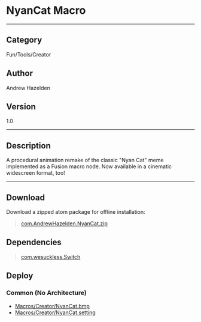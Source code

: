 # NyanCat Macro
___

## Category
Fun/Tools/Creator

## Author
Andrew Hazelden

## Version
1.0

___

## Description
<p>A procedural animation remake of the classic "Nyan Cat" meme implemented as a Fusion macro node. Now available in a cinematic widescreen format, too!</p>

___

## Download

Download a zipped atom package for offline installation:
> [com.AndrewHazelden.NyanCat.zip](https://gitlab.com/WeSuckLess/Reactor/-/archive/master/Reactor-master.zip?path=Atoms/com.AndrewHazelden.NyanCat)  

## Dependencies

> [com.wesuckless.Switch](com.wesuckless.Switch.md)  
## Deploy

### Common (No Architecture)

<ul>
<li><a href="https://gitlab.com/WeSuckLess/Reactor/-/blob/master/Atoms/com.AndrewHazelden.NyanCat/Macros/Creator/NyanCat.bmp?ref_type=heads">Macros/Creator/NyanCat.bmp</a></li>
<li><a href="https://gitlab.com/WeSuckLess/Reactor/-/blob/master/Atoms/com.AndrewHazelden.NyanCat/Macros/Creator/NyanCat.setting?ref_type=heads">Macros/Creator/NyanCat.setting</a></li>
</ul>
